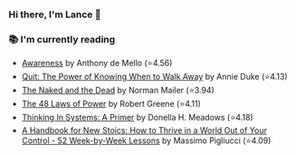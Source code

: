 ### Hi there, I'm Lance 👋

### 📚 I'm currently reading
  <!-- GOODREADS-LIST:START -->
- [Awareness](https://www.goodreads.com/review/show/7250747896?utm_medium=api&utm_source=rss) by Anthony de Mello (⭐️4.56)
- [Quit: The Power of Knowing When to Walk Away](https://www.goodreads.com/review/show/7140382726?utm_medium=api&utm_source=rss) by Annie Duke (⭐️4.13)
- [The Naked and the Dead](https://www.goodreads.com/review/show/6982316039?utm_medium=api&utm_source=rss) by Norman Mailer (⭐️3.94)
- [The 48 Laws of Power](https://www.goodreads.com/review/show/5380635273?utm_medium=api&utm_source=rss) by Robert Greene (⭐️4.11)
- [Thinking In Systems: A Primer](https://www.goodreads.com/review/show/3660068239?utm_medium=api&utm_source=rss) by Donella H. Meadows (⭐️4.18)
- [A Handbook for New Stoics: How to Thrive in a World Out of Your Control - 52 Week-by-Week Lessons](https://www.goodreads.com/review/show/3880315152?utm_medium=api&utm_source=rss) by Massimo Pigliucci (⭐️4.09)
<!-- GOODREADS-LIST:END -->

